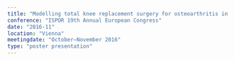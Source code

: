 ```yaml
---
title: "Modelling total knee replacement surgery for osteoarthritis in New Zealand: Validation of a population-based state-transition microsimulation model"
conference: "ISPOR 19th Annual European Congress"
date: "2016-11"
location: "Vienna"
meetingdate: "October–November 2016"
type: "poster presentation"
---
```

